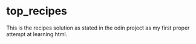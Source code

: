 # top_recipes
This is the recipes solution as stated in the odin project as my first proper attempt at learning html.
